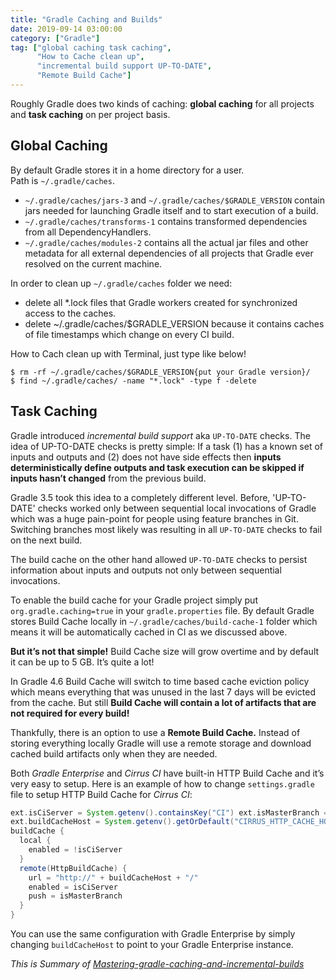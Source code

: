 ```yaml
---
title: "Gradle Caching and Builds"
date: 2019-09-14 03:00:00
category: ["Gradle"]
tag: ["global caching task caching",
      "How to Cache clean up",
      "incremental build support UP-TO-DATE",
      "Remote Build Cache"]
---
```


Roughly Gradle does two kinds of caching: **global caching** for all projects and **task caching** on per project basis.

## Global Caching  

By default Gradle stores it in a home directory for a user.  
Path is `~/.gradle/caches`.

- `~/.gradle/caches/jars-3` and `~/.gradle/caches/$GRADLE_VERSION` contain jars needed for launching Gradle itself and to start execution of a build.  
- `~/.gradle/caches/transforms-1` contains transformed dependencies from all DependencyHandlers.  
- `~/.gradle/caches/modules-2` contains all the actual jar files and other metadata for all external dependencies of all projects that Gradle ever resolved on the current machine.

In order to clean up `~/.gradle/caches` folder we need:

- delete all \*.lock files that Gradle workers created for synchronized access to the caches.  
- delete ~/.gradle/caches/$GRADLE\_VERSION because it contains caches of file timestamps which change on every CI build.

How to Cach clean up with Terminal, just type like below!

```
$ rm -rf ~/.gradle/caches/$GRADLE_VERSION{put your Gradle version}/
$ find ~/.gradle/caches/ -name "*.lock" -type f -delete
```

## Task Caching

Gradle introduced _incremental build support_ aka `UP-TO-DATE` checks. The idea of UP-TO-DATE checks is pretty simple: If a task (1) has a known set of inputs and outputs and (2) does not have side effects then **inputs deterministically define outputs and task execution can be skipped if inputs hasn’t changed** from the previous build.

Gradle 3.5 took this idea to a completely different level. Before, 'UP-TO-DATE' checks worked only between sequential local invocations of Gradle which was a huge pain-point for people using feature branches in Git. Switching branches most likely was resulting in all `UP-TO-DATE` checks to fail on the next build. 

The build cache on the other hand allowed `UP-TO-DATE` checks to persist information about inputs and outputs not only between sequential invocations.

To enable the build cache for your Gradle project simply put `org.gradle.caching=true` in your `gradle.properties` file. By default Gradle stores Build Cache locally in `~/.gradle/caches/build-cache-1` folder which means it will be automatically cached in CI as we discussed above. 

**But it’s not that simple!** Build Cache size will grow overtime and by default it can be up to 5 GB. It’s quite a lot! 

In Gradle 4.6 Build Cache will switch to time based cache eviction policy which means everything that was unused in the last 7 days will be evicted from the cache. But still **Build Cache will contain a lot of artifacts that are not required for every build!**

Thankfully, there is an option to use a **Remote Build Cache.** Instead of storing everything locally Gradle will use a remote storage and download cached build artifacts only when they are needed.

Both _Gradle Enterprise_ and _Cirrus CI_ have built-in HTTP Build Cache and it’s very easy to setup. Here is an example of how to change `settings.gradle` file to setup HTTP Build Cache for _Cirrus CI_:

```groovy
ext.isCiServer = System.getenv().containsKey("CI") ext.isMasterBranch = System.getenv()["CIRRUS_BRANCH"] == "master" 
ext.buildCacheHost = System.getenv().getOrDefault("CIRRUS_HTTP_CACHE_HOST", "localhost:12321")
buildCache {   
  local {     
    enabled = !isCiServer   
  }   
  remote(HttpBuildCache) {     
    url = "http://" + buildCacheHost + "/"  
    enabled = isCiServer     
    push = isMasterBranch   
  } 
}
```

You can use the same configuration with Gradle Enterprise by simply changing `buildCacheHost` to point to your Gradle Enterprise instance.

_This is Summary of [Mastering-gradle-caching-and-incremental-builds](https://medium.com/cirruslabs/mastering-gradle-caching-and-incremental-builds-37eb1af7fcde)_

